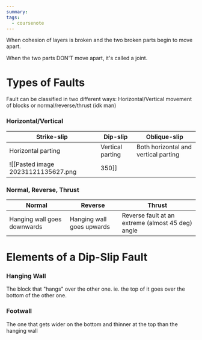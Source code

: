 ```yaml
---
summary: 
tags:
  - coursenote
---
```

When cohesion of layers is broken and the two broken parts begin to move apart.

When the two parts DON'T move apart, it's called a joint.

# Types of Faults
Fault can be classified in two different ways: Horizontal/Vertical movement of blocks or normal/reverse/thrust (idk man)

### Horizontal/Vertical
| Strike-slip        | Dip-slip         | Oblique-slip                         |
| ------------------ | ---------------- | ------------------------------------ |
| Horizontal parting | Vertical parting | Both horizontal and vertical parting |
![[Pasted image 20231121135627.png|350]]

### Normal, Reverse, Thrust
| Normal                      | Reverse                   | Thrust                                            |
| --------------------------- | ------------------------- | ------------------------------------------------- |
| Hanging wall goes downwards | Hanging wall goes upwards | Reverse fault at an extreme (almost 45 deg) angle |

# Elements of a Dip-Slip Fault
### Hanging Wall
The block that "hangs" over the other one. ie. the top of it goes over the bottom of the other one.
### Footwall
The one that gets wider on the bottom and thinner at the top than the hanging wall

